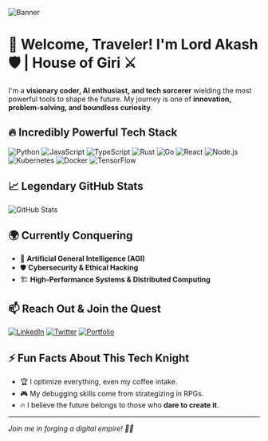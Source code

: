 ![Banner](https://source.unsplash.com/1600x400/?futuristic,cyberpunk,technology)

# 🚀 Welcome, Traveler! I'm **Lord Akash** 🛡️ | House of Giri ⚔️

I'm a **visionary coder, AI enthusiast, and tech sorcerer** wielding the most powerful tools to shape the future. My journey is one of **innovation, problem-solving, and boundless curiosity**.

## 🔥 Incredibly Powerful Tech Stack

![Python](https://img.shields.io/badge/Python-3776AB?style=for-the-badge&logo=python&logoColor=white)
![JavaScript](https://img.shields.io/badge/JavaScript-F7DF1E?style=for-the-badge&logo=javascript&logoColor=black)
![TypeScript](https://img.shields.io/badge/TypeScript-3178C6?style=for-the-badge&logo=typescript&logoColor=white)
![Rust](https://img.shields.io/badge/Rust-000000?style=for-the-badge&logo=rust&logoColor=white)
![Go](https://img.shields.io/badge/Go-00ADD8?style=for-the-badge&logo=go&logoColor=white)
![React](https://img.shields.io/badge/React-61DAFB?style=for-the-badge&logo=react&logoColor=black)
![Node.js](https://img.shields.io/badge/Node.js-339933?style=for-the-badge&logo=nodedotjs&logoColor=white)
![Kubernetes](https://img.shields.io/badge/Kubernetes-326CE5?style=for-the-badge&logo=kubernetes&logoColor=white)
![Docker](https://img.shields.io/badge/Docker-2496ED?style=for-the-badge&logo=docker&logoColor=white)
![TensorFlow](https://img.shields.io/badge/TensorFlow-FF6F00?style=for-the-badge&logo=tensorflow&logoColor=white)

## 📈 Legendary GitHub Stats

![GitHub Stats](https://github-readme-stats.vercel.app/api?username=yourusername&show_icons=true&theme=tokyonight)

## 🌍 Currently Conquering

- 🤖 **Artificial General Intelligence (AGI)**
- 🛡 **Cybersecurity & Ethical Hacking**
- 🏗 **High-Performance Systems & Distributed Computing**

## 📫 Reach Out & Join the Quest

[![LinkedIn](https://img.shields.io/badge/LinkedIn-%230A66C2.svg?&style=for-the-badge&logo=linkedin&logoColor=white)](https://linkedin.com/in/#)
[![Twitter](https://img.shields.io/badge/Twitter-%231DA1F2.svg?&style=for-the-badge&logo=twitter&logoColor=white)](https://twitter.com/#)
[![Portfolio](https://img.shields.io/badge/Portfolio-%23000000.svg?&style=for-the-badge&logo=react&logoColor=white)](https://houseofgiri.com)

## ⚡ Fun Facts About This Tech Knight

- 🏆 I optimize everything, even my coffee intake.
- 🎮 My debugging skills come from strategizing in RPGs.
- 🔥 I believe the future belongs to those who **dare to create it**.

---

*Join me in forging a digital empire! 🏰🚀*

